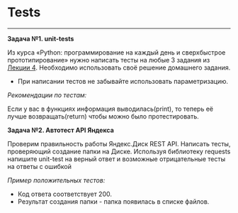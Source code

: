 # Tests
___
__Задача №1. unit-tests__

Из курса «Python: программирование на каждый день и сверхбыстрое прототипирование» нужно написать тесты на любые 3 задания из [Лекции 4](https://github.com/netology-code/py-homeworks-basic/tree/master/4.collections). Необходимо использовать своё решение домашнего задания.

- При написании тестов не забывайте использовать параметризацию.

_Рекомендации по тестам:_

Если у вас в функциях информация выводилась(print), то теперь её лучше возвращать(return) чтобы можно было протестировать.

__Задача №2. Автотест API Яндекса__

Проверим правильность работы Яндекс.Диск REST API. Написать тесты, проверяющий создание папки на Диске.
Используя библиотеку requests напишите unit-test на верный ответ и возможные отрицательные тесты на ответы с ошибкой

_Пример положительных тестов:_

- Код ответа соответствует 200.
- Результат создания папки - папка появилась в списке файлов.
